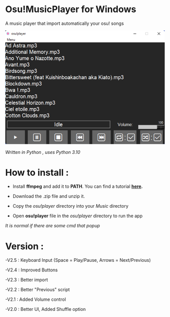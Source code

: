 # Osu!MusicPlayer for Windows

A music player that import automatically your osu! songs

![Screenshot](screen.png)

*Written in Python , uses Python 3.10*

# How to install :

- Install **ffmpeg** and add it to **PATH**. You can find a tutorial **[here](https://www.geeksforgeeks.org/how-to-install-ffmpeg-on-windows/).**

- Download the .zip file and unzip it.

- Copy the *osu!player* directory into your *Music* directory

- Open **osu!player** file in the *osu!player* directory to run the app 

*It is normal if there are some cmd that popup*

# Version :

-V2.5 : Keyboard Input (Space = Play/Pause, Arrows = Next/Previous)

-V2.4 : Improved Buttons

-V2.3 : Better import

-V2.2 : Better "Previous" script

-V2.1 : Added Volume control

-V2.0 : Better UI, Added Shuffle option
